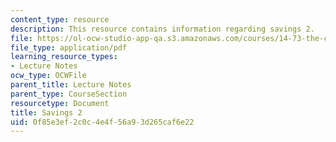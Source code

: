 ```yaml
---
content_type: resource
description: This resource contains information regarding savings 2.
file: https://ol-ocw-studio-app-qa.s3.amazonaws.com/courses/14-73-the-challenge-of-world-poverty-spring-2011/0f85e3ef2c0c4e4f56a93d265caf6e22_MIT14_73S11_Lec21_slides.pdf
file_type: application/pdf
learning_resource_types:
- Lecture Notes
ocw_type: OCWFile
parent_title: Lecture Notes
parent_type: CourseSection
resourcetype: Document
title: Savings 2
uid: 0f85e3ef-2c0c-4e4f-56a9-3d265caf6e22
---
```


